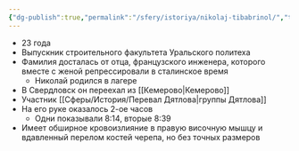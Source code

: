 ```yaml
---
{"dg-publish":true,"permalink":"/sfery/istoriya/nikolaj-tibabrinol/","tags":["История"]}
---
```


- 23 года 
- Выпускник строительного факультета Уральского политеха
- Фамилия досталась от отца, французского инженера, которого вместе с женой репрессировали в сталинское время 
	- Николай родился в лагере 
- В Свердловск он переехал из [[Кемерово\|Кемерово]] 
- Участник [[Сферы/История/Перевал Дятлова\|группы Дятлова]] 
- На его руке оказалось 2-ое часов 
	- Одни показывали 8:14, вторые 8:39
- Имеет обширное кровоизлияние в правую височную мышцу и вдавленный перелом костей черепа, но без точных размеров 